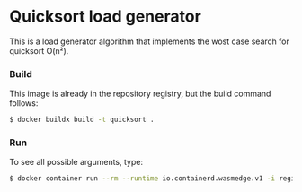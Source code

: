# Quicksort load generator

This is a load generator algorithm that implements the wost case search for quicksort O(n²).

### Build

This image is already in the repository registry, but the build command follows:  

```bash
$ docker buildx build -t quicksort .
```

### Run

To see all possible arguments, type:

```bash
$ docker container run --rm --runtime io.containerd.wasmedge.v1 -i registry.quant1.com.br/arthur/wasm-wasi-tests:main-quicksort --help
```
